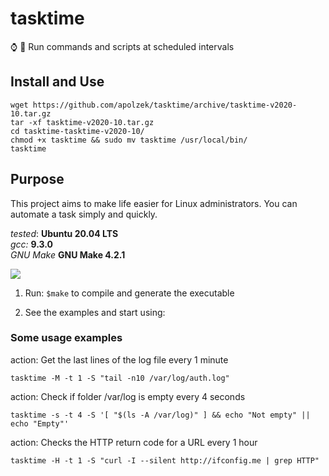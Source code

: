 # tasktime
:watch: :penguin: Run commands and scripts at scheduled intervals

## Install and Use

```
wget https://github.com/apolzek/tasktime/archive/tasktime-v2020-10.tar.gz 
tar -xf tasktime-v2020-10.tar.gz
cd tasktime-tasktime-v2020-10/
chmod +x tasktime && sudo mv tasktime /usr/local/bin/
tasktime
```

## Purpose

This project aims to make life easier for Linux administrators. You can automate a task simply and quickly.

*tested*: **Ubuntu 20.04 LTS** <br />
*gcc:* **9.3.0**<br />
*GNU Make* **GNU Make 4.2.1**


![](https://img.icons8.com/clouds/2x/linux-client.png)

1) Run: ```$make``` to compile and generate the executable

2) See the examples and start using:

### Some usage examples

action: Get the last lines of the log file every 1 minute
```
tasktime -M -t 1 -S "tail -n10 /var/log/auth.log"
```

action: Check if folder /var/log is empty every 4 seconds
```
tasktime -s -t 4 -S '[ "$(ls -A /var/log)" ] && echo "Not empty" || echo "Empty"'
```

action: Checks the HTTP return code for a URL every 1 hour
```
tasktime -H -t 1 -S "curl -I --silent http://ifconfig.me | grep HTTP"
```

